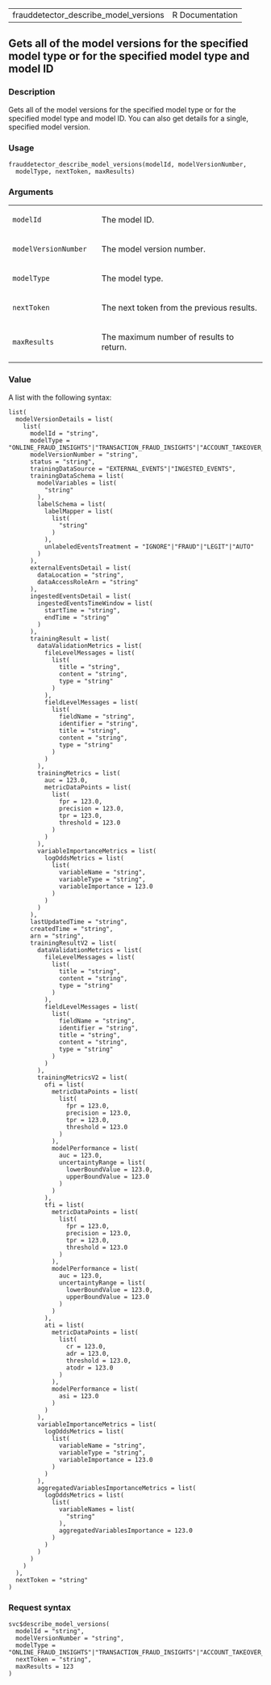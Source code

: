 <table style="width: 100%;">
<tbody>
<tr class="odd">
<td>frauddetector_describe_model_versions</td>
<td style="text-align: right;">R Documentation</td>
</tr>
</tbody>
</table>

## Gets all of the model versions for the specified model type or for the specified model type and model ID

### Description

Gets all of the model versions for the specified model type or for the
specified model type and model ID. You can also get details for a
single, specified model version.

### Usage

    frauddetector_describe_model_versions(modelId, modelVersionNumber,
      modelType, nextToken, maxResults)

### Arguments

<table>
<colgroup>
<col style="width: 35%" />
<col style="width: 65%" />
</colgroup>
<tbody>
<tr class="odd">
<td><code
id="frauddetector_describe_model_versions_:_modelId">modelId</code></td>
<td><p>The model ID.</p></td>
</tr>
<tr class="even">
<td><code
id="frauddetector_describe_model_versions_:_modelVersionNumber">modelVersionNumber</code></td>
<td><p>The model version number.</p></td>
</tr>
<tr class="odd">
<td><code
id="frauddetector_describe_model_versions_:_modelType">modelType</code></td>
<td><p>The model type.</p></td>
</tr>
<tr class="even">
<td><code
id="frauddetector_describe_model_versions_:_nextToken">nextToken</code></td>
<td><p>The next token from the previous results.</p></td>
</tr>
<tr class="odd">
<td><code
id="frauddetector_describe_model_versions_:_maxResults">maxResults</code></td>
<td><p>The maximum number of results to return.</p></td>
</tr>
</tbody>
</table>

### Value

A list with the following syntax:

    list(
      modelVersionDetails = list(
        list(
          modelId = "string",
          modelType = "ONLINE_FRAUD_INSIGHTS"|"TRANSACTION_FRAUD_INSIGHTS"|"ACCOUNT_TAKEOVER_INSIGHTS",
          modelVersionNumber = "string",
          status = "string",
          trainingDataSource = "EXTERNAL_EVENTS"|"INGESTED_EVENTS",
          trainingDataSchema = list(
            modelVariables = list(
              "string"
            ),
            labelSchema = list(
              labelMapper = list(
                list(
                  "string"
                )
              ),
              unlabeledEventsTreatment = "IGNORE"|"FRAUD"|"LEGIT"|"AUTO"
            )
          ),
          externalEventsDetail = list(
            dataLocation = "string",
            dataAccessRoleArn = "string"
          ),
          ingestedEventsDetail = list(
            ingestedEventsTimeWindow = list(
              startTime = "string",
              endTime = "string"
            )
          ),
          trainingResult = list(
            dataValidationMetrics = list(
              fileLevelMessages = list(
                list(
                  title = "string",
                  content = "string",
                  type = "string"
                )
              ),
              fieldLevelMessages = list(
                list(
                  fieldName = "string",
                  identifier = "string",
                  title = "string",
                  content = "string",
                  type = "string"
                )
              )
            ),
            trainingMetrics = list(
              auc = 123.0,
              metricDataPoints = list(
                list(
                  fpr = 123.0,
                  precision = 123.0,
                  tpr = 123.0,
                  threshold = 123.0
                )
              )
            ),
            variableImportanceMetrics = list(
              logOddsMetrics = list(
                list(
                  variableName = "string",
                  variableType = "string",
                  variableImportance = 123.0
                )
              )
            )
          ),
          lastUpdatedTime = "string",
          createdTime = "string",
          arn = "string",
          trainingResultV2 = list(
            dataValidationMetrics = list(
              fileLevelMessages = list(
                list(
                  title = "string",
                  content = "string",
                  type = "string"
                )
              ),
              fieldLevelMessages = list(
                list(
                  fieldName = "string",
                  identifier = "string",
                  title = "string",
                  content = "string",
                  type = "string"
                )
              )
            ),
            trainingMetricsV2 = list(
              ofi = list(
                metricDataPoints = list(
                  list(
                    fpr = 123.0,
                    precision = 123.0,
                    tpr = 123.0,
                    threshold = 123.0
                  )
                ),
                modelPerformance = list(
                  auc = 123.0,
                  uncertaintyRange = list(
                    lowerBoundValue = 123.0,
                    upperBoundValue = 123.0
                  )
                )
              ),
              tfi = list(
                metricDataPoints = list(
                  list(
                    fpr = 123.0,
                    precision = 123.0,
                    tpr = 123.0,
                    threshold = 123.0
                  )
                ),
                modelPerformance = list(
                  auc = 123.0,
                  uncertaintyRange = list(
                    lowerBoundValue = 123.0,
                    upperBoundValue = 123.0
                  )
                )
              ),
              ati = list(
                metricDataPoints = list(
                  list(
                    cr = 123.0,
                    adr = 123.0,
                    threshold = 123.0,
                    atodr = 123.0
                  )
                ),
                modelPerformance = list(
                  asi = 123.0
                )
              )
            ),
            variableImportanceMetrics = list(
              logOddsMetrics = list(
                list(
                  variableName = "string",
                  variableType = "string",
                  variableImportance = 123.0
                )
              )
            ),
            aggregatedVariablesImportanceMetrics = list(
              logOddsMetrics = list(
                list(
                  variableNames = list(
                    "string"
                  ),
                  aggregatedVariablesImportance = 123.0
                )
              )
            )
          )
        )
      ),
      nextToken = "string"
    )

### Request syntax

    svc$describe_model_versions(
      modelId = "string",
      modelVersionNumber = "string",
      modelType = "ONLINE_FRAUD_INSIGHTS"|"TRANSACTION_FRAUD_INSIGHTS"|"ACCOUNT_TAKEOVER_INSIGHTS",
      nextToken = "string",
      maxResults = 123
    )
